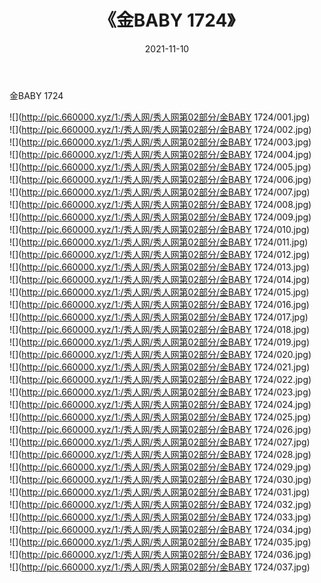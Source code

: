 ﻿---
layout: post
title:  《金BABY 1724》
date:   2021-11-10
img: http://pic.660000.xyz/1:/秀人网/秀人网第02部分/金BABY 1724/000.jpg
categories: [美女, 清纯, 唯美]
---

金BABY 1724

  ![](http://pic.660000.xyz/1:/秀人网/秀人网第02部分/金BABY 1724/001.jpg) <br> ![](http://pic.660000.xyz/1:/秀人网/秀人网第02部分/金BABY 1724/002.jpg) <br> ![](http://pic.660000.xyz/1:/秀人网/秀人网第02部分/金BABY 1724/003.jpg) <br> ![](http://pic.660000.xyz/1:/秀人网/秀人网第02部分/金BABY 1724/004.jpg) <br> ![](http://pic.660000.xyz/1:/秀人网/秀人网第02部分/金BABY 1724/005.jpg) <br> ![](http://pic.660000.xyz/1:/秀人网/秀人网第02部分/金BABY 1724/006.jpg) <br> ![](http://pic.660000.xyz/1:/秀人网/秀人网第02部分/金BABY 1724/007.jpg) <br> ![](http://pic.660000.xyz/1:/秀人网/秀人网第02部分/金BABY 1724/008.jpg) <br> ![](http://pic.660000.xyz/1:/秀人网/秀人网第02部分/金BABY 1724/009.jpg) <br> ![](http://pic.660000.xyz/1:/秀人网/秀人网第02部分/金BABY 1724/010.jpg) <br> ![](http://pic.660000.xyz/1:/秀人网/秀人网第02部分/金BABY 1724/011.jpg) <br> ![](http://pic.660000.xyz/1:/秀人网/秀人网第02部分/金BABY 1724/012.jpg) <br> ![](http://pic.660000.xyz/1:/秀人网/秀人网第02部分/金BABY 1724/013.jpg) <br> ![](http://pic.660000.xyz/1:/秀人网/秀人网第02部分/金BABY 1724/014.jpg) <br> ![](http://pic.660000.xyz/1:/秀人网/秀人网第02部分/金BABY 1724/015.jpg) <br> ![](http://pic.660000.xyz/1:/秀人网/秀人网第02部分/金BABY 1724/016.jpg) <br> ![](http://pic.660000.xyz/1:/秀人网/秀人网第02部分/金BABY 1724/017.jpg) <br> ![](http://pic.660000.xyz/1:/秀人网/秀人网第02部分/金BABY 1724/018.jpg) <br> ![](http://pic.660000.xyz/1:/秀人网/秀人网第02部分/金BABY 1724/019.jpg) <br> ![](http://pic.660000.xyz/1:/秀人网/秀人网第02部分/金BABY 1724/020.jpg) <br> ![](http://pic.660000.xyz/1:/秀人网/秀人网第02部分/金BABY 1724/021.jpg) <br> ![](http://pic.660000.xyz/1:/秀人网/秀人网第02部分/金BABY 1724/022.jpg) <br> ![](http://pic.660000.xyz/1:/秀人网/秀人网第02部分/金BABY 1724/023.jpg) <br> ![](http://pic.660000.xyz/1:/秀人网/秀人网第02部分/金BABY 1724/024.jpg) <br> ![](http://pic.660000.xyz/1:/秀人网/秀人网第02部分/金BABY 1724/025.jpg) <br> ![](http://pic.660000.xyz/1:/秀人网/秀人网第02部分/金BABY 1724/026.jpg) <br> ![](http://pic.660000.xyz/1:/秀人网/秀人网第02部分/金BABY 1724/027.jpg) <br> ![](http://pic.660000.xyz/1:/秀人网/秀人网第02部分/金BABY 1724/028.jpg) <br> ![](http://pic.660000.xyz/1:/秀人网/秀人网第02部分/金BABY 1724/029.jpg) <br> ![](http://pic.660000.xyz/1:/秀人网/秀人网第02部分/金BABY 1724/030.jpg) <br> ![](http://pic.660000.xyz/1:/秀人网/秀人网第02部分/金BABY 1724/031.jpg) <br> ![](http://pic.660000.xyz/1:/秀人网/秀人网第02部分/金BABY 1724/032.jpg) <br> ![](http://pic.660000.xyz/1:/秀人网/秀人网第02部分/金BABY 1724/033.jpg) <br> ![](http://pic.660000.xyz/1:/秀人网/秀人网第02部分/金BABY 1724/034.jpg) <br> ![](http://pic.660000.xyz/1:/秀人网/秀人网第02部分/金BABY 1724/035.jpg) <br> ![](http://pic.660000.xyz/1:/秀人网/秀人网第02部分/金BABY 1724/036.jpg) <br> ![](http://pic.660000.xyz/1:/秀人网/秀人网第02部分/金BABY 1724/037.jpg) <br>